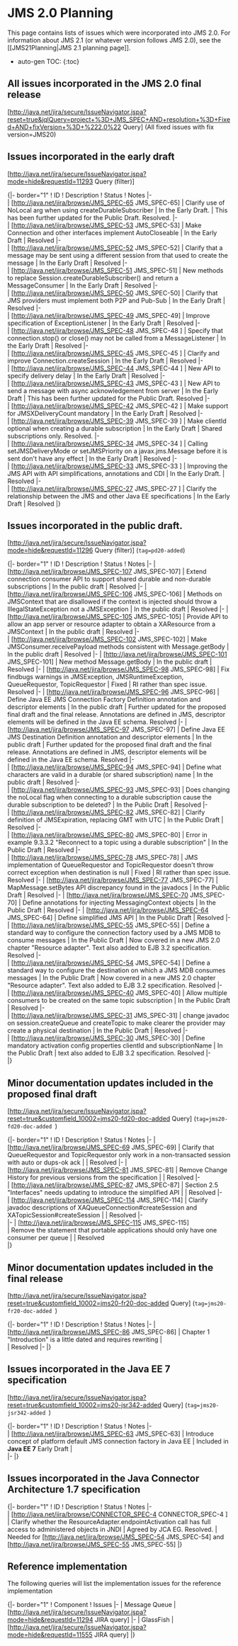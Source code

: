 # JMS 2.0 Planning

This page contains lists of issues which were incorporated into JMS 2.0. For information about JMS 2.1 (or whatever version follows JMS 2.0), see the [[JMS21Planning|JMS 2.1 planning page]].

* auto-gen TOC:
{:toc}

## All issues incorporated in the JMS 2.0 final release 

[http://java.net/jira/secure/IssueNavigator.jspa?reset=true&jqlQuery=project+%3D+JMS_SPEC+AND+resolution+%3D+Fixed+AND+fixVersion+%3D+%222.0%22  Query]  (All fixed issues with fix version=JMS20)

## Issues incorporated in the early draft 

[http://java.net/jira/secure/IssueNavigator.jspa?mode=hide&requestId=11293 Query (filter)]

{|- border="1"
! ID
! Description
! Status
! Notes
|-  
| [http://java.net/jira/browse/JMS_SPEC-65 JMS_SPEC-65]
| Clarify use of NoLocal arg when using createDurableSubscriber
| In the Early Draft. 
| This has been further updated for the Public Draft. Resolved.
|-  
| [http://java.net/jira/browse/JMS_SPEC-53 JMS_SPEC-53]
| Make Connection and other interfaces implement AutoCloseable
| In the Early Draft
| Resolved
|-  
| [http://java.net/jira/browse/JMS_SPEC-52 JMS_SPEC-52]
| Clarify that a message may be sent using a different session from that used to create the message
| In the Early Draft
| Resolved
|-  
| [http://java.net/jira/browse/JMS_SPEC-51 JMS_SPEC-51]
| New methods to replace Session.createDurableSubscriber() and return a MessageConsumer
| In the Early Draft
| Resolved
|-  
| [http://java.net/jira/browse/JMS_SPEC-50 JMS_SPEC-50]
| Clarify that JMS providers must implement both P2P and Pub-Sub
| In the Early Draft
| Resolved
|-  
| [http://java.net/jira/browse/JMS_SPEC-49 JMS_SPEC-49]
| Improve specification of ExceptionListener 
| In the Early Draft
| Resolved
|-  
| [http://java.net/jira/browse/JMS_SPEC-48 JMS_SPEC-48 ]
| Specify that connection.stop() or close() may not be called from a MessageListener 
| In the Early Draft
| Resolved
|-  
| [http://java.net/jira/browse/JMS_SPEC-45 JMS_SPEC-45 ]
| Clarify and improve Connection.createSession
| In the Early Draft
| Resolved
|-  
| [http://java.net/jira/browse/JMS_SPEC-44 JMS_SPEC-44 ]
| New API to specify delivery delay
| In the Early Draft
| Resolved
|-  
| [http://java.net/jira/browse/JMS_SPEC-43 JMS_SPEC-43 ]
| New API to send a message with async acknowledgement from server
| In the Early Draft
| This has been further updated for the Public Draft. Resolved
|-  
| [http://java.net/jira/browse/JMS_SPEC-42 JMS_SPEC-42 ]
| Make support for JMSXDeliveryCount mandatory
| In the Early Draft
| Resolved
|-  
| [http://java.net/jira/browse/JMS_SPEC-39 JMS_SPEC-39 ]
| Make clientId optional when creating a durable subscription
| In the Early Draft
| Shared subscriptions only. Resolved.
|-  
| [http://java.net/jira/browse/JMS_SPEC-34 JMS_SPEC-34 ]
| Calling setJMSDeliveryMode or setJMSPriority on a javax.jms.Message before it is sent don't have any effect
| In the Early Draft
| Resolved
|-  
| [http://java.net/jira/browse/JMS_SPEC-33 JMS_SPEC-33 ]
| Improving the JMS API with API simplifications, annotations and CDI
| In the Early Draft. 
| Resolved
|-  
| [http://java.net/jira/browse/JMS_SPEC-27 JMS_SPEC-27 ]
| Clarify the relationship between the JMS and other Java EE specifications
| In the Early Draft
| Resolved
|}

## Issues incorporated in the public draft. 

[http://java.net/jira/secure/IssueNavigator.jspa?mode=hide&requestId=11296 Query (filter)] (`tag=pd20-added`)

{|- border="1"
! ID
! Description
! Status
! Notes
|-
| [http://java.net/jira/browse/JMS_SPEC-107 JMS_SPEC-107]
| Extend connection consumer API to support shared durable and non-durable subscriptions
| In the public draft
| Resolved
|-
| [http://java.net/jira/browse/JMS_SPEC-106 JMS_SPEC-106]
| Methods on JMSContext that are disallowed if the context is injected should throw a IllegalStateException not a JMSException 
| In the public draft
| Resolved
|-
| [http://java.net/jira/browse/JMS_SPEC-105 JMS_SPEC-105]
| Provide API to allow an app server or resource adapter to obtain a XAResource from a JMSContext
| In the public draft
| Resolved
|-  
| [http://java.net/jira/browse/JMS_SPEC-102 JMS_SPEC-102]
| Make JMSConsumer.receivePayload methods consistent with Message.getBody
| In the public draft
|  Resolved
|-
| [http://java.net/jira/browse/JMS_SPEC-101 JMS_SPEC-101]
| New method Message.getBody
| In the public draft
| Resolved
|-
| [http://java.net/jira/browse/JMS_SPEC-98 JMS_SPEC-98]
| Fix findbugs warnings in JMSException, JMSRuntimeException, QueueRequestor, TopicRequestor
| Fixed
| RI rather than spec issue. Resolved
|-
| [http://java.net/jira/browse/JMS_SPEC-96 JMS_SPEC-96]
| Define Java EE JMS Connection Factory Definition annotation and descriptor elements
| In the public draft
| Further updated for the proposed final draft and the final release. Annotations are defined in JMS, descriptor elements will be defined in the Java EE schema. Resolved
|-
| [http://java.net/jira/browse/JMS_SPEC-97 JMS_SPEC-97]
| Define Java EE JMS Destination Definition annotation and descriptor elements
| In the public draft
| Further updated for the proposed final draft and the final release. Annotations are defined in JMS, descriptor elements will be defined in the Java EE schema. Resolved
|-    
| [http://java.net/jira/browse/JMS_SPEC-94 JMS_SPEC-94]
| Define what characters are valid in a durable (or shared subscription) name
| In the public draft
|  Resolved
|-  
| [http://java.net/jira/browse/JMS_SPEC-93 JMS_SPEC-93]
| Does changing the noLocal flag when connecting to a durable subscription cause the durable subscription to be deleted?
| In the Public Draft
| Resolved
|-  
| [http://java.net/jira/browse/JMS_SPEC-82 JMS_SPEC-82]
| Clarify definition of JMSExpiration, replacing GMT with UTC
| In the Public Draft 
| Resolved
|-  
| [http://java.net/jira/browse/JMS_SPEC-80 JMS_SPEC-80]
| Error in example 9.3.3.2 "Reconnect to a topic using a durable subscription"
|  In the Public Draft
| Resolved
|-    
| [http://java.net/jira/browse/JMS_SPEC-78 JMS_SPEC-78]
| JMS implementation of QueueRequestor and TopicRequestor doesn't throw correct exception when destination is null
| Fixed
| RI rather than spec issue. Resolved
|-
| [http://java.net/jira/browse/JMS_SPEC-77 JMS_SPEC-77]
| MapMessage.setBytes API discrepancy found in the javadocs
|  In the Public Draft
|  Resolved
|-
| [http://java.net/jira/browse/JMS_SPEC-70 JMS_SPEC-70]
| Define annotations for injecting MessagingContext objects
|  In the Public Draft
| Resolved
|-
| [http://java.net/jira/browse/JMS_SPEC-64 JMS_SPEC-64]
| Define simplified JMS API
| In the Public Draft
| Resolved
|-  
| [http://java.net/jira/browse/JMS_SPEC-55 JMS_SPEC-55]
| Define a standard way to configure the connection factory used by a JMS MDB to consume messages
| In the Public Draft
| Now covered in a new JMS 2.0 chapter  "Resource adapter". Text also added to EJB 3.2 specification. Resolved
|-  
| [http://java.net/jira/browse/JMS_SPEC-54 JMS_SPEC-54]
| Define a standard way to configure the destination on which a JMS MDB consumes messages
| In the Public Draft
| Now covered in a new JMS 2.0 chapter "Resource adapter". Text also added to EJB 3.2 specification. Resolved
|-  
| [http://java.net/jira/browse/JMS_SPEC-40 JMS_SPEC-40]
| Allow multiple consumers to be created on the same topic subscription
| In the Public Draft
|  Resolved
|-  
| [http://java.net/jira/browse/JMS_SPEC-31 JMS_SPEC-31]
| change javadoc on session.createQueue and createTopic to make clearer the provider may create a physical destination
| In the Public Draft
| Resolved
|-  
| [http://java.net/jira/browse/JMS_SPEC-30 JMS_SPEC-30]
| Define mandatory activation config properties clientId and subscriptionName
| In the Public Draft
| text also added to EJB 3.2 specification. Resolved
|-   
|}

## Minor documentation updates included in the proposed final draft 

[http://java.net/jira/secure/IssueNavigator.jspa?reset=true&customfield_10002=jms20-fd20-doc-added Query]  (`tag=jms20-fd20-doc-added `)

{|- border="1"
! ID
! Description
! Status
! Notes
|-
| [http://java.net/jira/browse/JMS_SPEC-69 JMS_SPEC-69]
| Clarify that QueueRequestor and TopicRequestor only work in a non-transacted session with auto or dups-ok ack
| 
| Resolved
|-
| [http://java.net/jira/browse/JMS_SPEC-81 JMS_SPEC-81]
| Remove Change History for previous versions from the specification
| 
| Resolved 
|-  
| [http://java.net/jira/browse/JMS_SPEC-87 JMS_SPEC-87]
| Section 2.5 "Interfaces" needs updating to introduce the simplified API
| 
| Resolved
|-  
| [http://java.net/jira/browse/JMS_SPEC-114 JMS_SPEC-114]
| Clarify javadoc descriptions of XAQueueConnection#createSession and XATopicSession#createSession
| 
| Resolved
|-  
|-
| [http://java.net/jira/browse/JMS_SPEC-115 JMS_SPEC-115] <br/>
| Remove the statement that portable applications should only have one consumer per queue
| 
| Resolved  
|}

## Minor documentation updates included in the final release 

[http://java.net/jira/secure/IssueNavigator.jspa?reset=true&customfield_10002=jms20-fr20-doc-added Query]  (`tag=jms20-fr20-doc-added `)

{|- border="1"
! ID
! Description
! Status
! Notes
|-
| [http://java.net/jira/browse/JMS_SPEC-86 JMS_SPEC-86]
| Chapter 1 "Introduction" is a little dated and requires rewriting
|  
| Resolved
|- 
|}

## Issues incorporated in the Java EE 7 specification 

[http://java.net/jira/secure/IssueNavigator.jspa?reset=true&customfield_10002=jms20-jsr342-added  Query]  (`tag=jms20-jsr342-added `)

{|- border="1"
! ID
! Description
! Status
! Notes
|-  
| [http://java.net/jira/browse/JMS_SPEC-63 JMS_SPEC-63]
| Introduce concept of platform default JMS connection factory in Java EE
| Included in **Java EE 7** Early Draft
|  
|-
|}

##  Issues incorporated in the Java Connector Architecture 1.7 specification

{|- border="1"
! ID
! Description
! Status
! Notes
|-  
| [http://java.net/jira/browse/CONNECTOR_SPEC-4 CONNECTOR_SPEC-4 ]
| Clarify whether the ResourceAdapter.endpointActivation call has full access to administered objects in JNDI
| Agreed by JCA EG. Resolved.
| Needed for  [http://java.net/jira/browse/JMS_SPEC-54 JMS_SPEC-54] and  [http://java.net/jira/browse/JMS_SPEC-55 JMS_SPEC-55]
|}

## Reference implementation 

The following queries will list the implementation issues for the reference implementation

{|- border="1"
! Component
! Issues
|-
| Message Queue
| [http://java.net/jira/secure/IssueNavigator.jspa?mode=hide&requestId=11294 JIRA query]
|-
| GlassFish
| [http://java.net/jira/secure/IssueNavigator.jspa?mode=hide&requestId=11555  JIRA query]
|}
